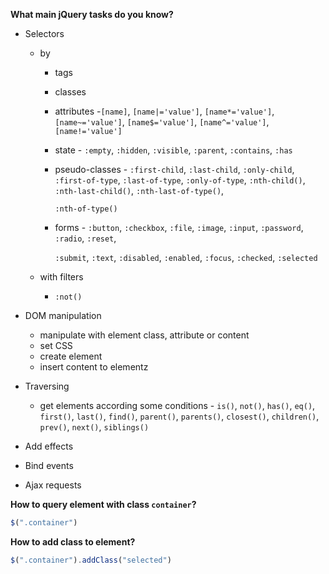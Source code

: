 **What main jQuery tasks do  you know?**

- Selectors

  - by

    - tags

    - classes

    - attributes -`[name]`, `[name|='value']`, `[name*='value']`, `[name~='value']`, `[name$='value']`, `[name^='value']`, `[name!='value']`

    - state - `:empty`, `:hidden`, `:visible`, `:parent`, `:contains`, `:has`

    - pseudo-classes - `:first-child`, `:last-child`, `:only-child`, `:first-of-type`, `:last-of-type`, `:only-of-type`, `:nth-child()`, `:nth-last-child()`, `:nth-last-of-type()`,

      `:nth-of-type()`

    - forms - `:button`, `:checkbox`, `:file`, `:image`, `:input`, `:password`, `:radio`, `:reset`,

      `:submit`, `:text`, `:disabled`, `:enabled`, `:focus`, `:checked`, `:selected`

  - with filters

    - `:not()`

- DOM manipulation

  - manipulate with element class, attribute or content
  - set CSS
  - create element
  - insert content to elementz

- Traversing

  - get elements according some conditions - `is()`, `not()`, `has()`, `eq()`, `first()`, `last()`, `find()`, `parent()`, `parents()`, `closest()`, `children()`, `prev()`, `next()`, `siblings()`

- Add effects

- Bind events

- Ajax requests

**How to query element with class `container`?**

```javascript
$(".container")
```

**How to add class to element?**

```javascript
$(".container").addClass("selected")
```

